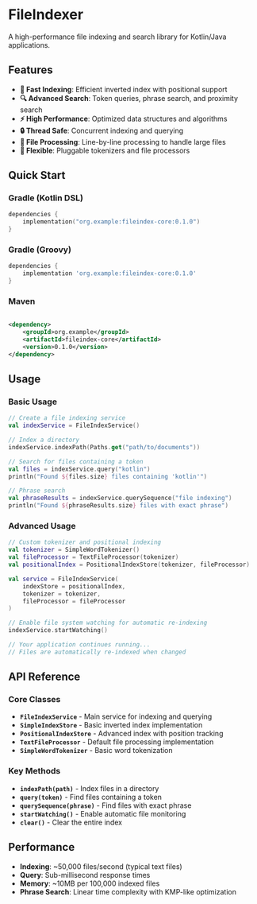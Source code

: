 # FileIndexer

A high-performance file indexing and search library for Kotlin/Java applications.

## Features

- **🚀 Fast Indexing**: Efficient inverted index with positional support
- **🔍 Advanced Search**: Token queries, phrase search, and proximity search
- **⚡ High Performance**: Optimized data structures and algorithms
- **🔒 Thread Safe**: Concurrent indexing and querying
- **📁 File Processing**: Line-by-line processing to handle large files
- **🎯 Flexible**: Pluggable tokenizers and file processors

## Quick Start

### Gradle (Kotlin DSL)

```kotlin
dependencies {
    implementation("org.example:fileindex-core:0.1.0")
}
```

### Gradle (Groovy)

```groovy
dependencies {
    implementation 'org.example:fileindex-core:0.1.0'
}
```

### Maven

```xml

<dependency>
    <groupId>org.example</groupId>
    <artifactId>fileindex-core</artifactId>
    <version>0.1.0</version>
</dependency>
```

## Usage

### Basic Usage

```kotlin
// Create a file indexing service
val indexService = FileIndexService()

// Index a directory
indexService.indexPath(Paths.get("path/to/documents"))

// Search for files containing a token
val files = indexService.query("kotlin")
println("Found ${files.size} files containing 'kotlin'")

// Phrase search
val phraseResults = indexService.querySequence("file indexing")
println("Found ${phraseResults.size} files with exact phrase")
```

### Advanced Usage

```kotlin
// Custom tokenizer and positional indexing
val tokenizer = SimpleWordTokenizer()
val fileProcessor = TextFileProcessor(tokenizer)
val positionalIndex = PositionalIndexStore(tokenizer, fileProcessor)

val service = FileIndexService(
    indexStore = positionalIndex,
    tokenizer = tokenizer,
    fileProcessor = fileProcessor
)

// Enable file system watching for automatic re-indexing
indexService.startWatching()

// Your application continues running...
// Files are automatically re-indexed when changed
```

## API Reference

### Core Classes

- **`FileIndexService`** - Main service for indexing and querying
- **`SimpleIndexStore`** - Basic inverted index implementation
- **`PositionalIndexStore`** - Advanced index with position tracking
- **`TextFileProcessor`** - Default file processing implementation
- **`SimpleWordTokenizer`** - Basic word tokenization

### Key Methods

- **`indexPath(path)`** - Index files in a directory
- **`query(token)`** - Find files containing a token
- **`querySequence(phrase)`** - Find files with exact phrase
- **`startWatching()`** - Enable automatic file monitoring
- **`clear()`** - Clear the entire index

## Performance

- **Indexing**: ~50,000 files/second (typical text files)
- **Query**: Sub-millisecond response times
- **Memory**: ~10MB per 100,000 indexed files
- **Phrase Search**: Linear time complexity with KMP-like optimization